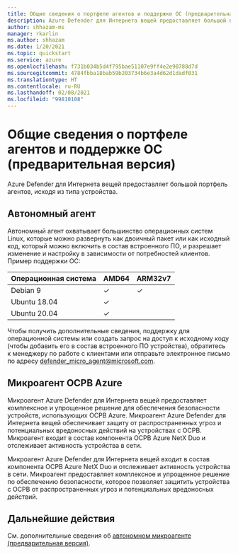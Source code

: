```yaml
---
title: Общие сведения о портфеле агентов и поддержке ОС (предварительная версия)
description: Azure Defender для Интернета вещей предоставляет большой портфель агентов, исходя из типа устройства.
author: shhazam-ms
manager: rkarlin
ms.author: shhazam
ms.date: 1/20/2021
ms.topic: quickstart
ms.service: azure
ms.openlocfilehash: f731b034b5d4f795bae51107e9ff4e2e90788d7d
ms.sourcegitcommit: 4784fbba18bab59b203734b6e3a4d62d1dadf031
ms.translationtype: HT
ms.contentlocale: ru-RU
ms.lasthandoff: 02/08/2021
ms.locfileid: "99810108"
---
```

# <a name="agent-portfolio-overview-and-os-support-preview"></a>Общие сведения о портфеле агентов и поддержке ОС (предварительная версия)

Azure Defender для Интернета вещей предоставляет большой портфель агентов, исходя из типа устройства. 

## <a name="standalone-agent"></a>Автономный агент

Автономный агент охватывает большинство операционных систем Linux, которые можно развернуть как двоичный пакет или как исходный код, который можно включить в состав встроенного ПО, и разрешает изменение и настройку в зависимости от потребностей клиентов. Пример поддержки ОС: 

| Операционная система | AMD64 | ARM32v7 |
|--|--|--|
| Debian 9 | ✓ | ✓ |
| Ubuntu 18.04 | ✓ |  |
| Ubuntu 20.04 | ✓ |  |

Чтобы получить дополнительные сведения, поддержку для операционной системы или создать запрос на доступ к исходному коду (чтобы добавить его в состав встроенного ПО устройства), обратитесь к менеджеру по работе с клиентами или отправьте электронное письмо по адресу <defender_micro_agent@microsoft.com>. 

## <a name="azure-rtos-micro-agent"></a>Микроагент ОСРВ Azure

Микроагент Azure Defender для Интернета вещей предоставляет комплексное и упрощенное решение для обеспечения безопасности устройств, использующих ОСРВ Azure. Микроагент Azure Defender для Интернета вещей обеспечивает защиту от распространенных угроз и потенциальных вредоносных действий на устройствах с ОСРВ. Микроагент входит в состав компонента ОСРВ Azure NetX Duo и отслеживает активность устройства в сети. 

Микроагент Azure Defender для Интернета вещей входит в состав компонента ОСРВ Azure NetX Duo и отслеживает активность устройства в сети. Микроагент предоставляет комплексное и упрощенное решение по обеспечению безопасности, которое позволяет защитить устройства с ОСРВ от распространенных угроз и потенциальных вредоносных действий.

## <a name="next-steps"></a>Дальнейшие действия

См. дополнительные сведения об [автономном микроагенте (предварительная версия)](concept-standalone-micro-agent-overview.md).